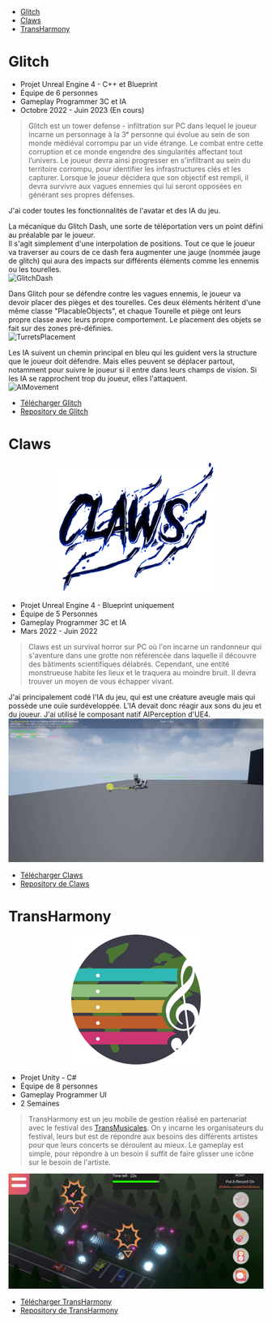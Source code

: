 - [Glitch](#glitch)
- [Claws](#claws)
- [TransHarmony](#transharmony)

# Glitch
<!-- <p align="center">
  <img id="logoGlitch" src="IMG/Glitch/Logo.png" height=256 width=height>
</p> -->

- Projet Unreal Engine 4 - C++ et Blueprint
- Équipe de 6 personnes
- Gameplay Programmer 3C et IA
- Octobre 2022 - Juin 2023 (En cours)

> Glitch est un tower defense - infiltration sur PC dans lequel le joueur incarne un personnage à la 3ᵉ personne qui évolue au sein de son monde médiéval corrompu par un vide étrange.
Le combat entre cette corruption et ce monde engendre des singularités affectant tout l’univers. Le joueur devra ainsi progresser en s'infiltrant au sein du territoire corrompu, pour identifier les infrastructures clés et les capturer. Lorsque le joueur décidera que son objectif est rempli, il devra survivre aux vagues ennemies qui lui seront opposées en générant ses propres défenses.

J'ai coder toutes les fonctionnalités de l'avatar et des IA du jeu.

La mécanique du Glitch Dash, une sorte de téléportation vers un point défini au préalable par le joueur.  
Il s'agit simplement d'une interpolation de positions. Tout ce que le joueur va traverser au cours de ce dash fera augmenter une jauge (nommée jauge de glitch) qui aura des impacts sur différents éléments comme les ennemis ou les tourelles.  
![GlitchDash](IMG/Glitch/GlitchDash.gif)

Dans Glitch pour se défendre contre les vagues ennemis, le joueur va devoir placer des pièges et des tourelles. Ces deux éléments héritent d'une même classe "PlacableObjects", et chaque Tourelle et piège ont leurs propre classe avec leurs propre comportement. Le placement des objets se fait sur des zones pré-définies.  
![TurretsPlacement](IMG/Glitch/TurretsPlacement.gif)

Les IA suivent un chemin principal en bleu qui les guident vers la structure que le joueur doit défendre. Mais elles peuvent se déplacer partout, notamment pour suivre le joueur si il entre dans leurs champs de vision. Si les IA se rapprochent trop du joueur, elles l'attaquent.  
![AIMovement](IMG/Glitch/AIMovement.gif)

- [Télécharger Glitch](https://github.com/MichenaudMelvin/Glitch/releases/download/VerticalSlice/VerticalSlice.zip)  
- [Repository de Glitch](https://github.com/MichenaudMelvin/Glitch)  

# Claws
<p align="center">
  <img id="logoClaws" src="IMG/Claws/Logo.png" height=256 width=height>
</p>

- Projet Unreal Engine 4 - Blueprint uniquement
- Équipe de 5 Personnes
- Gameplay Programmer 3C et IA
- Mars 2022 - Juin 2022

> Claws est un survival horror sur PC où l'on incarne un randonneur qui s'aventure dans une grotte non référencée dans laquelle il découvre des bâtiments scientifiques délabrés. Cependant, une entité monstrueuse habite les lieux et le traquera au moindre bruit. Il devra trouver un moyen de vous échapper vivant.

J'ai principalement codé l'IA du jeu, qui est une créature aveugle mais qui possède une ouïe surdéveloppée. L'IA devait donc réagir aux sons du jeu et du joueur. J'ai utilisé le composant natif AIPerception d'UE4.
![AIPerception](IMG/Claws/AIPerception.gif)

- [Télécharger Claws](https://github.com/MichenaudMelvin/Claws/releases/download/Beta/Claws.zip)  
- [Repository de Claws](https://github.com/MichenaudMelvin/Claws)  

# TransHarmony

<p align="center">
  <img id="logoTransHarmony" src="IMG/TransHarmony/Logo.png" height=256 width=height>
</p>

- Projet Unity - C#
- Équipe de 8 personnes
- Gameplay Programmer UI
- 2 Semaines

> TransHarmony est un jeu mobile de gestion réalisé en partenariat avec le festival des [TransMusicales](https://www.lestrans.com/). On y incarne les organisateurs du festival, leurs but est de répondre aux besoins des différents artistes pour que leurs concerts se déroulent au mieux. Le gameplay est simple, pour répondre à un besoin il suffit de faire glisser une icône sur le besoin de l'artiste.

![MainScene](IMG/TransHarmony/MainScene.png)

- [Télécharger TransHarmony](https://github.com/MichenaudMelvin/TransHarmony/releases/download/EdulabPresentation/TransHarmony_PC.zip)  
- [Repository de TransHarmony](https://github.com/MichenaudMelvin/TransHarmony)  
